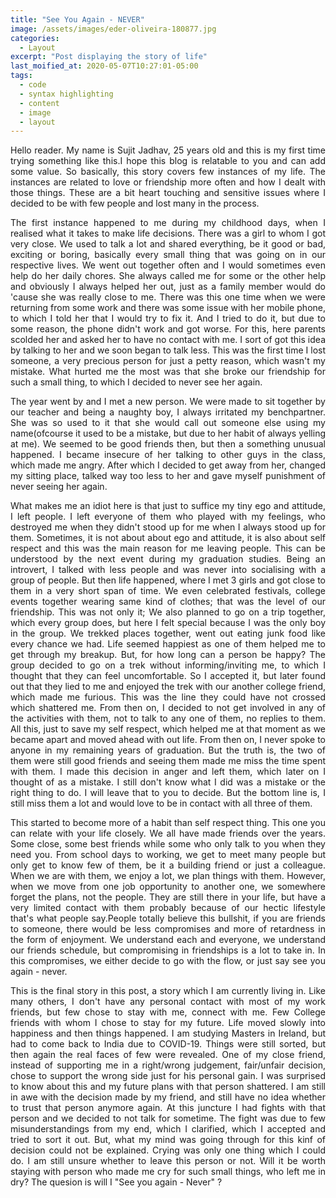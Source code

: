 ```yaml
---
title: "See You Again - NEVER"
image: /assets/images/eder-oliveira-180877.jpg
categories:
  - Layout
excerpt: "Post displaying the story of life"
last_moified_at: 2020-05-07T10:27:01-05:00
tags: 
  - code
  - syntax highlighting
  - content
  - image
  - layout
---
```


<p style="text-align: justify;">
  Hello reader. My name is Sujit Jadhav, 25 years old and this is my first time trying something like this.I hope this blog is relatable to you and can add some value. So basically, this story covers few instances of my life. The instances are related to love or friendship more often and how I dealt with those things. These are a bit heart touching and sensitive issues where I decided to be with few people and lost many in the process.
 </p>

<p style="text-align: justify;">
  The first instance happened to me during my childhood days, when I realised what it takes to make life decisions. There was a girl to whom I got very close. We used to talk a lot and shared everything, be it good or bad, exciting or boring, basically every small thing that was going on in our respective lives. We went out together often and I would sometimes even help do her daily chores. She always called me for some or the other help and obviously I always  helped her out, just as a family member would do 'cause she was really close to me. There was this one time when we were returning from some work and there was some issue with her mobile phone, to which I told her that I would try to fix it. And I tried to do it, but due to some reason, the phone didn't work and got worse. For this, here parents scolded her and asked her to have no contact with me. I sort of got this idea by talking to her and we soon began to talk less. This was the first time I lost someone, a very precious person for just a petty reason, which wasn't my mistake. What hurted me the most was that she broke our friendship for such a small thing, to which I decided to never see her again.
</p>

<p style="text-align: justify;">
  The year went by and I met a new person. We were made to sit together by our teacher and being a naughty boy, I always irritated my benchpartner. She was so used to it that she would call out someone else using my name(ofcourse it used to be a mistake, but due to her habit of always yelling at me). We seemed to be good friends then, but then a something unusual happened. I became insecure of her talking to other guys in the class, which made me angry. After which I decided to get away from her, changed my sitting place, talked way too less to her and gave myself punishment of never seeing her again.
</p>

<p style="text-align: justify;">
  What makes me an idiot here is that just to suffice my tiny ego and attitude, I left people. I left everyone of them who played with my feelings, who destroyed me when they didn't stood up for me when I always stood up for them. Sometimes, it is not about about ego and attitude, it is also about self respect and this was the main reason for me leaving people. This can be understood by the next event during my graduation studies. Being an introvert, I talked with less people and was never into socialising with a group of people. But then life happened, where I met 3 girls and got close to them in a very short span of time. We even celebrated festivals, college events together wearing same kind of clothes; that was the level of our friendship. This was not only it; We also planned to go on a trip together, which every group does, but here I felt special because I was the only boy in the group. We trekked places together, went out eating junk food like every chance we had. Life seemed happiest as one of them helped me to get through my breakup. But, for how long can a person be happy? The group decided to go on a trek without informing/inviting me, to which I thought that they can feel uncomfortable. So I accepted it, but later found out that they lied to me and enjoyed the trek with our another college friend, which made me furious. This was the line they could have not crossed which shattered me. From then on, I decided to not get involved in any of the activities with them, not to talk to any one of them, no replies to them. All this, just to save my self respect, which helped me at that moment as we became apart and moved ahead with out life. From then on, I never spoke to anyone in my remaining years of graduation. But the truth is, the two of them were still good friends and seeing them made me miss the time spent with them. I made this decision in anger and left them, which later on I thought of as a mistake. I still don't know what I did was a mistake or the right thing to do. I will leave that to you to decide. But the bottom line is, I still miss them a lot and would love to be in contact with all three of them.
</p>

<p style="text-align: justify;">
  This started to become more of a habit than self respect thing. This one you can relate with your life closely. We all have made friends over the years. Some close, some best friends while some who only talk to you when they need you. From school days to working, we get to meet many people but only get to know few of them, be it a building friend or just a colleague. When we are with them, we enjoy a lot, we plan things with them. However, when we move from one job opportunity to another one, we somewhere forget the plans, not the people. They are still there in your life, but have a very limited contact with them probably because of our hectic lifestyle that's what people say.People totally believe this bullshit, if you are friends to someone, there would be less compromises and more of retardness in the form of enjoyment. We understand each and everyone, we understand our friends schedule, but compromising in friendships is a lot to take in. In this compromises, we either decide to go with the flow, or just say see you again - never.
</p>

<p style="text-align: justify;">
  This is the final story in this post, a story which I am currently living in. Like many others, I don't have any personal contact with most of my work friends, but few chose to stay with me, connect with me. Few College friends with whom I chose to stay for my future. Life moved slowly into happiness and then things happened. I am studying Masters in Ireland, but had to come back to India due to COVID-19. Things were still sorted, but then again the real faces of few were revealed. One of my close friend, instead of supporting me in a right/wrong judgement, fair/unfair decision, chose to support the wrong side just for his personal gain. I was surprised to know about this and my future plans with that person shattered. I am still in awe with the decision made by my friend, and still have no idea whether to trust that person anymore again. At this juncture I had fights with that person and we decided to not talk for sometime. The fight was due to few misunderstandings from my end, which I clarified, which I accepted and tried to sort it out. But, what my mind was going through for this kinf of decision could not be explained. Crying was only one thing which I could do. I am still unsure whether to leave this person or not. Will it be worth staying with person who made me cry for such small things, who left me in dry? The quesion is will I "See you again - Never" ?
</p>